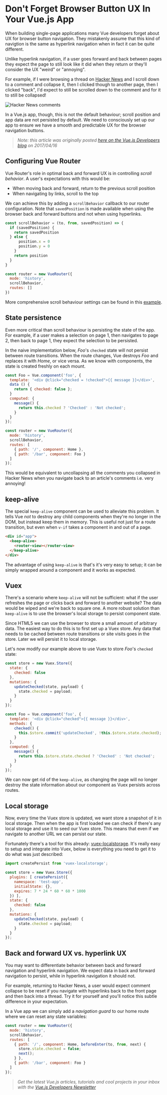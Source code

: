 # Don't Forget Browser Button UX In Your Vue.js App

When building single-page applications many Vue developers forget about UX for browser button navigation. They mistakenly assume that this kind of navigtion is the same as hyperlink navigation when in fact it can be quite different. 

Unlike hyperlink navigation, if a user goes forward and back between pages they expect the page to still look like it did when they return or they'll consider the UX "weird" or "annoying".

For example, if I were browsing a thread on [Hacker News](http://news.ycombinator.com) and I scroll down to a comment and collapse it, then I clicked though to another page, then I clicked "back", I'd expect to still be scrolled down to the comment and for it to still be collapsed!

![Hacker News comments](http://vuejsdevelopers.com/images/posts/page_nav_1.png)

In a Vue.js app, though, this is not the default behaviour; scroll position and app data are not persisted by default. We need to consciously set up our app to ensure we have a smooth and predictable UX for the browser navigation buttons.

> *Note: this article was originally posted [here on the Vue.js Developers blog](http://vuejsdevelopers.com/2017/04/16/vue-js-browser-button-ux/?jsdojo_id=cjs_bbn) on 2017/04/16*

## Configuring Vue Router

Vue Router's role in optimal back and forward UX is in controlling *scroll behavior*. A user's expectations with this would be:

<!--more-->

- When moving back and forward, return to the previous scroll position
- When navigating by links, scroll to the top

We can achieve this by adding a `scrollBehavior` callback to our router configuration. Note that `savedPosition` is made available when using the browser back and forward buttons and not when using hyperlinks.

```js
const scrollBehavior = (to, from, savedPosition) => {
  if (savedPosition) {
    return savedPosition
  } else {
      position.x = 0
      position.y = 0
    }
    return position
  }
}

const router = new VueRouter({
  mode: 'history',
  scrollBehavior,
  routes: []
})
```

More comprehensive scroll behaviour settings can be found in this [example](https://github.com/vuejs/vue-router/blob/dev/examples/scroll-behavior/app.js).

## State persistence

Even more critical than scroll behaviour is persisting the state of the app. For example, if a user makes a selection on page 1, then navigates to page 2, then back to page 1, they expect the selection to be persisted. 

In the naive implementation below, *Foo*'s `checked` state will not persist between route transitions. When the route changes, Vue destroys *Foo* and replaces it with *Home*, or vice versa. As we know with components, the state is created freshly on each mount.


```js
const Foo = Vue.component('foo', {
  template: '<div @click="checked = !checked">{{ message }}</div>',
  data () {
    return { checked: false }; 
  }
  computed: {
    message() {
      return this.checked ? 'Checked' : 'Not checked';
    }
  }
});

const router = new VueRouter({
  mode: 'history',
  scrollBehavior,
  routes: [
    { path: '/', component: Home },
    { path: '/bar', component: Foo }
  ]
});
```

This would be equivalent to uncollapsing all the comments you collapsed in Hacker News when you navigate back to an article's comments i.e. very annoying!

## keep-alive

The special `keep-alive` component can be used to alleviate this problem. It tells Vue *not* to destroy any child components when they're no longer in the DOM, but instead keep them in memory. This is useful not just for a route transition, but even when `v-if` takes a component in and out of a page.

```html
<div id="app">
  <keep-alive>
    <router-view></router-view>
  </keep-alive>
</div>
```

The advantage of using `keep-alive` is that's it's very easy to setup; it can be simply wrapped around a component and it works as expected.

## Vuex

There's a scenario where `keep-alive` will not be sufficient: what if the user refreshes the page or clicks back and forward to another website? The data would be wiped and we're back to square one. A more robust solution than `keep-alive` is to use the browser's local storage to persist component state. 

Since HTML5 we can use the browser to store a small amount of arbitrary data. The easiest way to do this is to first set up a Vuex store. Any data that needs to be cached between route transitions or site visits goes in the store. Later we will persist it to local storage.

Let's now modify our example above to use Vuex to store *Foo*'s `checked` state:

```js
const store = new Vuex.Store({
  state: {
    checked: false
  },
  mutations: {
    updateChecked(state, payload) {
      state.checked = payload;
    }
  }
});

const Foo = Vue.component('foo', {
  template: '<div @click="checked">{{ message }}</div>',
  methods: {
    checked() {
      this.$store.commit('updateChecked', !this.$store.state.checked);
    }
  },
  computed: {
    message() {
      return this.$store.state.checked ? 'Checked' : 'Not checked';
    }
  }
});
```

We can now get rid of the `keep-alive`, as changing the page will no longer destroy the state information about our component as Vuex persists across routes.

## Local storage

Now, every time the Vuex store is updated, we want store a snapshot of it in local storage. Then when the app is first loaded we can check if there's any local storage and use it to seed our Vuex store. This means that even if we navigate to another URL we can persist our state.

Fortunately there's a tool for this already: [vuex-localstorage](https://github.com/crossjs/vuex-localstorage). It's really easy to setup and integrate into Vuex, below is everything you need to get it to do what was just described:

```js
import createPersist from 'vuex-localstorage';

const store = new Vuex.Store({
  plugins: [ createPersist({
    namespace: 'test-app',
    initialState: {},
    expires: 7 * 24 * 60 * 60 * 1000
  }) ],
  state: {
    checked: false
  },
  mutations: {
    updateChecked(state, payload) {
      state.checked = payload;
    }
  }
});
```

## Back and forward UX vs. hyperlink UX

You may want to differentiate behavior between back and forward navigation and hyperlink navigation. We expect data in back and forward navigation to persist, while in hyperlink navigation it should not.

For example, returning to Hacker News, a user would expect comment collapse to be reset if you navigate with hyperlinks back to the front page and then back into a thread. Try it for yourself and you'll notice this subtle difference in your expectation.

In a Vue app we can simply add a *navigation guard* to our home route where we can reset any state variables:

```js
const router = new VueRouter({
  mode: 'history',
  scrollBehavior,
  routes: [
    { path: '/', component: Home, beforeEnter(to, from, next) {
      store.state.checked = false;
      next();
    } },
    { path: '/bar', component: Foo }
  ]
});
```

> *Get the latest Vue.js articles, tutorials and cool projects in your inbox with the [Vue.js Developers Newsletter](http://vuejsdevelopers.com/newsletter/?jsdojo_id=cjs_bbn)*
